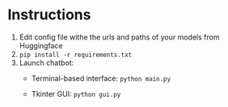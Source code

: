 # Instructions
1) Edit config file withe the urls and paths of your models from Huggingface
2) `pip install -r requirements.txt`
3) Launch chatbot:
    - Terminal-based interface:
    `python main.py`
    
    - Tkinter GUI:
    `python gui.py`
